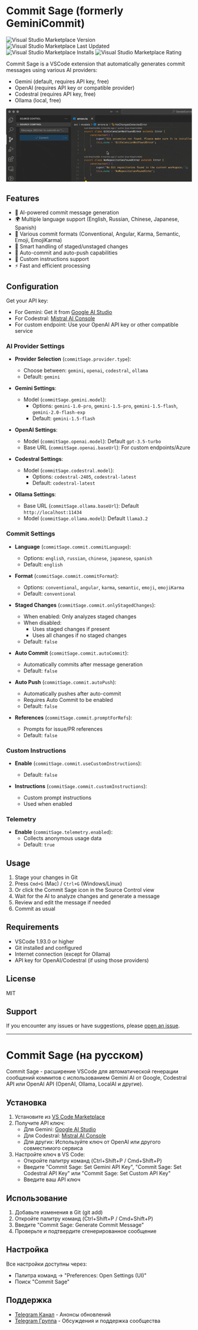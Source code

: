 # Commit Sage (formerly GeminiCommit)

<img alt="Visual Studio Marketplace Version" src="https://img.shields.io/visual-studio-marketplace/v/VizzleTF.geminicommit"> <img alt="Visual Studio Marketplace Last Updated" src="https://img.shields.io/visual-studio-marketplace/last-updated/VizzleTF.geminicommit"> <img alt="Visual Studio Marketplace Installs" src="https://img.shields.io/visual-studio-marketplace/i/VizzleTF.geminicommit"> <img alt="Visual Studio Marketplace Rating" src="https://img.shields.io/visual-studio-marketplace/stars/VizzleTF.geminicommit">

Commit Sage is a VSCode extension that automatically generates commit messages using various AI providers:
- Gemini (default, requires API key, free)
- OpenAI (requires API key or compatible provider)
- Codestral (requires API key, free)
- Ollama (local, free)

![Commit Sage in action](example.gif)


## Features

- 🤖 AI-powered commit message generation
- 🌍 Multiple language support (English, Russian, Chinese, Japanese, Spanish)
- 📝 Various commit formats (Conventional, Angular, Karma, Semantic, Emoji, EmojiKarma)
- 🔄 Smart handling of staged/unstaged changes
- 🚀 Auto-commit and auto-push capabilities
- 🎯 Custom instructions support
- ⚡ Fast and efficient processing

## Configuration

Get your API key:
   - For Gemini: Get it from [Google AI Studio](https://makersuite.google.com/app/apikey)
   - For Codestral: [Mistral AI Console](https://console.mistral.ai/codestral)
   - For custom endpoint: Use your OpenAI API key or other compatible service

### AI Provider Settings

- **Provider Selection** (`commitSage.provider.type`):
  - Choose between: `gemini`, `openai`, `codestral`, `ollama`
  - Default: `gemini`

- **Gemini Settings**:
  - Model (`commitSage.gemini.model`): 
    - Options: `gemini-1.0-pro`, `gemini-1.5-pro`, `gemini-1.5-flash`, `gemini-2.0-flash-exp`
    - Default: `gemini-1.5-flash`

- **OpenAI Settings**:
  - Model (`commitSage.openai.model`): Default `gpt-3.5-turbo`
  - Base URL (`commitSage.openai.baseUrl`): For custom endpoints/Azure

- **Codestral Settings**:
  - Model (`commitSage.codestral.model`):
    - Options: `codestral-2405`, `codestral-latest`
    - Default: `codestral-latest`

- **Ollama Settings**:
  - Base URL (`commitSage.ollama.baseUrl`): Default `http://localhost:11434`
  - Model (`commitSage.ollama.model`): Default `llama3.2`

### Commit Settings

- **Language** (`commitSage.commit.commitLanguage`):
  - Options: `english`, `russian`, `chinese`, `japanese`, `spanish`
  - Default: `english`

- **Format** (`commitSage.commit.commitFormat`):
  - Options: `conventional`, `angular`, `karma`, `semantic`, `emoji`, `emojiKarma`
  - Default: `conventional`

- **Staged Changes** (`commitSage.commit.onlyStagedChanges`):
  - When enabled: Only analyzes staged changes
  - When disabled: 
    - Uses staged changes if present
    - Uses all changes if no staged changes
  - Default: `false`

- **Auto Commit** (`commitSage.commit.autoCommit`):
  - Automatically commits after message generation
  - Default: `false`

- **Auto Push** (`commitSage.commit.autoPush`):
  - Automatically pushes after auto-commit
  - Requires Auto Commit to be enabled
  - Default: `false`

- **References** (`commitSage.commit.promptForRefs`):
  - Prompts for issue/PR references
  - Default: `false`

### Custom Instructions

- **Enable** (`commitSage.commit.useCustomInstructions`):
  - Default: `false`

- **Instructions** (`commitSage.commit.customInstructions`):
  - Custom prompt instructions
  - Used when enabled

### Telemetry

- **Enable** (`commitSage.telemetry.enabled`):
  - Collects anonymous usage data
  - Default: `true`

## Usage

1. Stage your changes in Git
2. Press `Cmd+G` (Mac) / `Ctrl+G` (Windows/Linux)
3. Or click the Commit Sage icon in the Source Control view
4. Wait for the AI to analyze changes and generate a message
5. Review and edit the message if needed
6. Commit as usual

## Requirements

- VSCode 1.93.0 or higher
- Git installed and configured
- Internet connection (except for Ollama)
- API key for OpenAI/Codestral (if using those providers)

## License

MIT

## Support

If you encounter any issues or have suggestions, please [open an issue](https://github.com/VizzleTF/CommitSage/issues).

---

# Commit Sage (на русском)

Commit Sage - расширение VSCode для автоматической генерации сообщений коммитов с использованием Gemini AI от Google, Codestral API или OpenAI API (OpenAI, Ollama, LocalAI и другие).

## Установка

1. Установите из [VS Code Marketplace](https://marketplace.visualstudio.com/items?itemName=VizzleTF.commitsage)
2. Получите API ключ:
   - Для Gemini: [Google AI Studio](https://makersuite.google.com/app/apikey)
   - Для Codestral: [Mistral AI Console](https://console.mistral.ai/codestral)
   - Для других: Используйте ключ от OpenAI или другого совместимого сервиса
3. Настройте ключ в VS Code:
   - Откройте палитру команд (Ctrl+Shift+P / Cmd+Shift+P)
   - Введите "Commit Sage: Set Gemini API Key", "Commit Sage: Set Codestral API Key" или "Commit Sage: Set Custom API Key"
   - Введите ваш API ключ

## Использование

1. Добавьте изменения в Git (git add)
2. Откройте палитру команд (Ctrl+Shift+P / Cmd+Shift+P)
3. Введите "Commit Sage: Generate Commit Message"
4. Проверьте и подтвердите сгенерированное сообщение

## Настройка

Все настройки доступны через:
- Палитра команд → "Preferences: Open Settings (UI)"
- Поиск "Commit Sage"

## Поддержка

- [Telegram Канал](https://t.me/geminicommit) - Анонсы обновлений
- [Telegram Группа](https://t.me/gemini_commit) - Обсуждения и поддержка сообщества